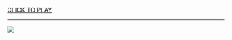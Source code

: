 
<a href="https://premium76.site?title=snake.io_unblocked_games&ref=12M">CLICK TO PLAY</a></h3>
<hr>

<a href="https://premium76.site?title=snake.io_unblocked_games&ref=12M"><img src="https://clearcache.store/games.png"></a>


